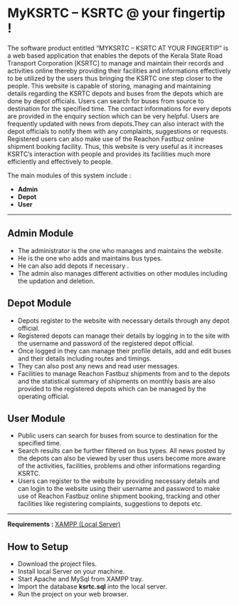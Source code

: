 # MyKSRTC – KSRTC @ your fingertip !

The  software  product  entitled  “MYKSRTC – KSRTC AT YOUR FINGERTIP” is  a  web  based  application  that enables the depots of the Kerala State Road Transport Corporation [KSRTC] to manage and maintain their records and activities online thereby providing their facilities and informations effectively to be utilized by the users thus bringing the KSRTC one step closer to the people. This website is capable of storing, managing and maintaining details regarding the KSRTC depots and buses from the depots which are done by depot officials. Users can search for buses from source to destination for the specified time. The contact informations for every depots are provided in the enquiry section which can be very helpful. Users are frequently updated with news from depots.They can also interact with the depot officials to notify them with any complaints, suggestions or requests. Registered users can also make use of the Reachon Fastbuz online shipment booking facility. Thus, this website is very useful as it increases KSRTC’s interaction with people and provides its facilities much more efficiently and effectively to people.

The main modules of this system include :
  -	**Admin** 
  -	**Depot**
  -	**User** 
  
  ---
  
## Admin Module
  * The administrator is the one who manages and maintains the website.
  * He is the one who adds and maintains bus types.
  * He can also add depots if necessary .
  * The admin also manages different activities on other modules including the updation and deletion.

## Depot Module
  * Depots register to the website with necessary details through any depot official.
  * Registered depots can manage their details by logging in to the site with the username and password of the registered depot         official.
  * Once logged in they can manage their profile details, add and edit buses and their details including  routes and timings.
  * They can also post any news and read user messages.
  * Facilities to manage Reachon Fastbuz shipments from and to the depots and the statistical summary of shipments on monthly basis are also provided to the registered depots which can be managed by the operating official.

## User Module
  * Public users can search for buses from source to destination for the specified time.
  * Search results can be further filtered on bus types. All news posted by the depots can also be viewed by user thus users become more aware of the activities, facilities, problems and other informations regarding KSRTC.
  * Users can register to the website by providing necessary details and can login to the website using their username and password  to make use of Reachon Fastbuz online shipment booking, tracking and other facilities like registering complaints, suggestions to depots etc. 

---

**Requirements :** [XAMPP (Local Server)](https://www.apachefriends.org/download.html)

## How to Setup
- Download the project files.
- Install local Server on your machine.
- Start Apache and MySql from XAMPP tray.
- Import the database **ksrtc.sql** into the local server.
- Run the project on your web browser.

